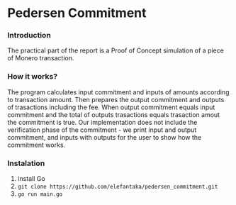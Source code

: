 # Pedersen Commitment

### Introduction
The practical part of the report is a Proof of Concept simulation of a piece of Monero transaction.

### How it works?
The program calculates input commitment and inputs of amounts according to transaction amount. Then prepares the output commitment and outputs of trasactions including the fee. When output commitment equals input commitment and the total of outputs trasactions equals trasaction amout the commitment is true. Our implementation does not include the verification phase of the commitment - we print input and output commitment, and inputs with outputs for the user to show how the commitment works.

### Instalation 
1. install Go
2. `git clone https://github.com/elefantaka/pedersen_commitment.git`
3. `go run main.go`


